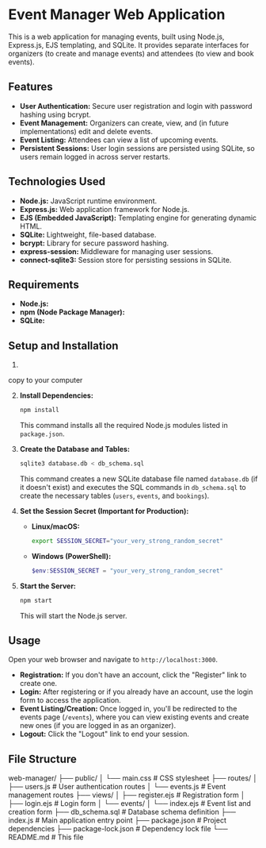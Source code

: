 # Event Manager Web Application

This is a web application for managing events, built using Node.js, Express.js, EJS templating, and SQLite. It provides separate interfaces for organizers (to create and manage events) and attendees (to view and book events).

## Features

*   **User Authentication:** Secure user registration and login with password hashing using bcrypt.
*   **Event Management:** Organizers can create, view, and (in future implementations) edit and delete events.
*   **Event Listing:** Attendees can view a list of upcoming events.
*   **Persistent Sessions:** User login sessions are persisted using SQLite, so users remain logged in across server restarts.

## Technologies Used

*   **Node.js:** JavaScript runtime environment.
*   **Express.js:** Web application framework for Node.js.
*   **EJS (Embedded JavaScript):** Templating engine for generating dynamic HTML.
*   **SQLite:** Lightweight, file-based database.
*   **bcrypt:** Library for secure password hashing.
*   **express-session:** Middleware for managing user sessions.
*   **connect-sqlite3:** Session store for persisting sessions in SQLite.

## Requirements

*   **Node.js:**
*   **npm (Node Package Manager):** 
*   **SQLite:** 

## Setup and Installation

1.  
copy to your computer

2.  **Install Dependencies:**

    ```bash
    npm install
    ```

    This command installs all the required Node.js modules listed in `package.json`.

3.  **Create the Database and Tables:**

    ```bash
    sqlite3 database.db < db_schema.sql
    ```

    This command creates a new SQLite database file named `database.db` (if it doesn't exist) and executes the SQL commands in `db_schema.sql` to create the necessary tables (`users`, `events`, and `bookings`).

4.  **Set the Session Secret (Important for Production):**



    *   **Linux/macOS:**

        ```bash
        export SESSION_SECRET="your_very_strong_random_secret"
        ```

    *   **Windows (PowerShell):**

        ```powershell
        $env:SESSION_SECRET = "your_very_strong_random_secret"
        ```


5.  **Start the Server:**

    ```bash
    npm start
    ```

    This will start the Node.js server.

## Usage

Open your web browser and navigate to `http://localhost:3000`.

*   **Registration:** If you don't have an account, click the "Register" link to create one.
*   **Login:** After registering or if you already have an account, use the login form to access the application.
*   **Event Listing/Creation:** Once logged in, you'll be redirected to the events page (`/events`), where you can view existing events and create new ones (if you are logged in as an organizer).
*   **Logout:** Click the "Logout" link to end your session.

## File Structure
web-manager/
├── public/
│   └── main.css       # CSS stylesheet
├── routes/
│   ├── users.js       # User authentication routes
│   └── events.js      # Event management routes
├── views/
│   ├── register.ejs   # Registration form
│   ├── login.ejs      # Login form
│   └── events/
│       └── index.ejs  # Event list and creation form
├── db_schema.sql      # Database schema definition
├── index.js           # Main application entry point
├── package.json       # Project dependencies
├── package-lock.json  # Dependency lock file
└── README.md          # This file

